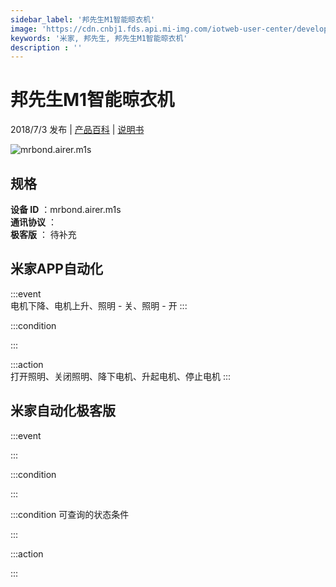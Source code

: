 ```yaml
---
sidebar_label: '邦先生M1智能晾衣机'
image: 'https://cdn.cnbj1.fds.api.mi-img.com/iotweb-user-center/developer_1679070103019OgEsNyCU.png?GalaxyAccessKeyId=AKVGLQWBOVIRQ3XLEW&Expires=9223372036854775807&Signature=VauUd0kxrV8snEw9RdTNbMf/oQI='
keywords: '米家, 邦先生, 邦先生M1智能晾衣机'
description : ''
---
```

# 邦先生M1智能晾衣机

2018/7/3 发布 | [产品百科](https://home.mi.com/webapp/content/baike/product/index.html?model=mrbond.airer.m1s/) | [说明书](https://home.mi.com/views/introduction.html?model=mrbond.airer.m1s&region=cn)

![mrbond.airer.m1s](https://cdn.cnbj1.fds.api.mi-img.com/iotweb-user-center/developer_1679070103019OgEsNyCU.png?GalaxyAccessKeyId=AKVGLQWBOVIRQ3XLEW&Expires=9223372036854775807&Signature=VauUd0kxrV8snEw9RdTNbMf/oQI=)

## 规格  
> 
**设备 ID** ：mrbond.airer.m1s  
**通讯协议** ：  
**极客版**  ： 待补充 


## 米家APP自动化  

:::event  
电机下降、电机上升、照明 - 关、照明 - 开
:::

:::condition  

:::

:::action   
打开照明、关闭照明、降下电机、升起电机、停止电机
:::

## 米家自动化极客版  

:::event  

:::

:::condition  

:::

:::condition 可查询的状态条件  

:::

:::action  

:::

        
